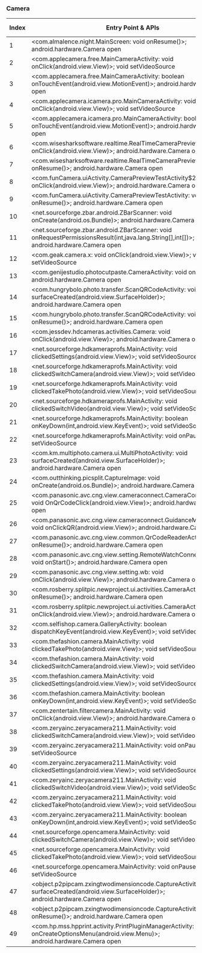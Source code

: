 ### Camera
| Index | Entry Point & APIs | Screen shot | Resource id | Label |
| ------------- | ------------- | ------------- |-------------|-------------|
| 1 | <com.almalence.night.MainScreen: void onResume()>; android.hardware.Camera open | ![](D:\COSMOS\output\py\Play_win8\Photography\com.almalence.night\com.almalence.night.MainScreen.png) |  | |
| 2 | <com.applecamera.free.MainCameraActivity: void onClick(android.view.View)>; void setVideoSource | ![](D:\COSMOS\output\py\Play_win8\Photography\com.applecamera.free\com.applecamera.free.MainCameraActivity.png) |  | |
| 3 | <com.applecamera.free.MainCameraActivity: boolean onTouchEvent(android.view.MotionEvent)>; android.hardware.Camera open | ![](D:\COSMOS\output\py\Play_win8\Photography\com.applecamera.free\com.applecamera.free.MainCameraActivity.png) |  | |
| 4 | <com.applecamera.icamera.pro.MainCameraActivity: void onClick(android.view.View)>; void setVideoSource | ![](D:\COSMOS\output\py\Play_win8\Photography\com.applecamera.icamera.pro\com.applecamera.icamera.pro.MainCameraActivity.png) |  | |
| 5 | <com.applecamera.icamera.pro.MainCameraActivity: boolean onTouchEvent(android.view.MotionEvent)>; android.hardware.Camera open | ![](D:\COSMOS\output\py\Play_win8\Photography\com.applecamera.icamera.pro\com.applecamera.icamera.pro.MainCameraActivity.png) |  | |
| 6 | <com.wisesharksoftware.realtime.RealTimeCameraPreview: void onClick(android.view.View)>; android.hardware.Camera open | ![](D:\COSMOS\output\py\Play_win8\Photography\com.best.photo.app.womanhairchanger\com.wisesharksoftware.realtime.RealTimeCameraPreview.png) |  | |
| 7 | <com.wisesharksoftware.realtime.RealTimeCameraPreview: void onResume()>; android.hardware.Camera open | ![](D:\COSMOS\output\py\Play_win8\Photography\com.best.photo.app.womanhairchanger\com.wisesharksoftware.realtime.RealTimeCameraPreview.png) |  | |
| 8 | <com.funCamera.uiActivity.CameraPreviewTestActivity$2: void onClick(android.view.View)>; android.hardware.Camera open | ![](D:\COSMOS\output\py\Play_win8\Photography\com.csmart.instaface\com.funCamera.uiActivity.CameraPreviewTestActivity.png) |  | |
| 9 | <com.funCamera.uiActivity.CameraPreviewTestActivity: void onResume()>; android.hardware.Camera open | ![](D:\COSMOS\output\py\Play_win8\Photography\com.csmart.instaface\com.funCamera.uiActivity.CameraPreviewTestActivity.png) |  | |
| 10 | <net.sourceforge.zbar.android.ZBarScanner: void onCreate(android.os.Bundle)>; android.hardware.Camera open | ![](D:\COSMOS\output\py\Play_win8\Photography\com.rlapps.emoji.camera.sticker.maker\net.sourceforge.zbar.android.ZBarScanner.png) |  | |
| 11 | <net.sourceforge.zbar.android.ZBarScanner: void onRequestPermissionsResult(int,java.lang.String[],int[])>; android.hardware.Camera open | ![](D:\COSMOS\output\py\Play_win8\Photography\com.frames.loveframes\net.sourceforge.zbar.android.ZBarScanner.png) |  | |
| 12 | <com.geak.camera.x: void onClick(android.view.View)>; void setVideoSource | ![](D:\COSMOS\output\py\Play_win8\Photography\com.geak.camera\com.geak.camera.MainActivity.png) |  | |
| 13 | <com.genijestudio.photocutpaste.CameraActivity: void onResume()>; android.hardware.Camera open | ![](D:\COSMOS\output\py\Play_win8\Photography\com.genijestudio.photocutpaste\com.genijestudio.photocutpaste.CameraActivity.png) |  | |
| 14 | <com.hungrybolo.photo.transfer.ScanQRCodeActivity: void surfaceCreated(android.view.SurfaceHolder)>; android.hardware.Camera open | ![](D:\COSMOS\output\py\Play_win8\Photography\com.hungrybolo.photo.transfer\com.hungrybolo.photo.transfer.ScanQRCodeActivity.png) |  | |
| 15 | <com.hungrybolo.photo.transfer.ScanQRCodeActivity: void onResume()>; android.hardware.Camera open | ![](D:\COSMOS\output\py\Play_win8\Photography\com.hungrybolo.photo.transfer\com.hungrybolo.photo.transfer.ScanQRCodeActivity.png) |  | |
| 16 | <com.jessdev.hdcameras.activities.Camera: void onClick(android.view.View)>; android.hardware.Camera open | ![](D:\COSMOS\output\py\Play_win8\Photography\com.jessdev.hdcameras\com.jessdev.hdcameras.activities.Camera.png) |  | |
| 17 | <net.sourceforge.hdkameraprofs.MainActivity: void clickedSettings(android.view.View)>; void setVideoSource | ![](D:\COSMOS\output\py\Play_win8\Photography\com.karaerapps.hdkameraprofs\net.sourceforge.hdkameraprofs.MainActivity.png) |  | |
| 18 | <net.sourceforge.hdkameraprofs.MainActivity: void clickedSwitchCamera(android.view.View)>; void setVideoSource | ![](D:\COSMOS\output\py\Play_win8\Photography\com.karaerapps.hdkameraprofs\net.sourceforge.hdkameraprofs.MainActivity.png) |  | |
| 19 | <net.sourceforge.hdkameraprofs.MainActivity: void clickedTakePhoto(android.view.View)>; void setVideoSource | ![](D:\COSMOS\output\py\Play_win8\Photography\com.karaerapps.hdkameraprofs\net.sourceforge.hdkameraprofs.MainActivity.png) |  | |
| 20 | <net.sourceforge.hdkameraprofs.MainActivity: void clickedSwitchVideo(android.view.View)>; void setVideoSource | ![](D:\COSMOS\output\py\Play_win8\Photography\com.karaerapps.hdkameraprofs\net.sourceforge.hdkameraprofs.MainActivity.png) |  | |
| 21 | <net.sourceforge.hdkameraprofs.MainActivity: boolean onKeyDown(int,android.view.KeyEvent)>; void setVideoSource | ![](D:\COSMOS\output\py\Play_win8\Photography\com.karaerapps.hdkameraprofs\net.sourceforge.hdkameraprofs.MainActivity.png) |  | |
| 22 | <net.sourceforge.hdkameraprofs.MainActivity: void onPause()>; void setVideoSource | ![](D:\COSMOS\output\py\Play_win8\Photography\com.karaerapps.hdkameraprofs\net.sourceforge.hdkameraprofs.MainActivity.png) |  | |
| 23 | <com.km.multiphoto.camera.ui.MultiPhotoActivity: void surfaceCreated(android.view.SurfaceHolder)>; android.hardware.Camera open | ![](D:\COSMOS\output\py\Play_win8\Photography\com.km.multiphoto.camera\com.km.multiphoto.camera.ui.MultiPhotoActivity.png) |  | |
| 24 | <com.outthinking.picsplit.CaptureImage: void onCreate(android.os.Bundle)>; android.hardware.Camera open | ![](D:\COSMOS\output\py\Play_win8\Photography\com.outthinking.picsplit\com.outthinking.picsplit.CaptureImage.png) |  | |
| 25 | <com.panasonic.avc.cng.view.cameraconnect.CameraConnectActivity: void OnQrCodeClick(android.view.View)>; android.hardware.Camera open | ![](D:\COSMOS\output\py\Play_win8\Photography\com.panasonic.avc.cng.imageapp\com.panasonic.avc.cng.view.cameraconnect.CameraConnectActivity.png) |  | |
| 26 | <com.panasonic.avc.cng.view.cameraconnect.GuidanceMenuActivity: void onClickQR(android.view.View)>; android.hardware.Camera open | ![](D:\COSMOS\output\py\Play_win8\Photography\com.panasonic.avc.cng.imageapp\com.panasonic.avc.cng.view.cameraconnect.GuidanceMenuActivity.png) |  | |
| 27 | <com.panasonic.avc.cng.view.common.QrCodeReaderActivity: void onResume()>; android.hardware.Camera open | ![](D:\COSMOS\output\py\Play_win8\Photography\com.panasonic.avc.cng.imageapp\com.panasonic.avc.cng.view.common.QrCodeReaderActivity.png) |  | |
| 28 | <com.panasonic.avc.cng.view.setting.RemoteWatchConnectActivity: void onStart()>; android.hardware.Camera open | ![](D:\COSMOS\output\py\Play_win8\Photography\com.panasonic.avc.cng.imageapp\com.panasonic.avc.cng.view.setting.RemoteWatchConnectActivity.png) |  | |
| 29 | <com.panasonic.avc.cng.view.setting.wb: void onClick(android.view.View)>; android.hardware.Camera open | ![](D:\COSMOS\output\py\Play_win8\Photography\com.panasonic.avc.cng.imageapp\com.panasonic.avc.cng.view.setting.RemoteWatchConnectActivity.png) |  | |
| 30 | <com.rosberry.splitpic.newproject.ui.activities.CameraActivity: void onResume()>; android.hardware.Camera open | ![](D:\COSMOS\output\py\Play_win8\Photography\com.rosberry.splitpic.newproject\com.rosberry.splitpic.newproject.ui.activities.CameraActivity.png) |  | |
| 31 | <com.rosberry.splitpic.newproject.ui.activities.CameraActivity$9: void onClick(android.view.View)>; android.hardware.Camera open | ![](D:\COSMOS\output\py\Play_win8\Photography\com.rosberry.splitpic.newproject\com.rosberry.splitpic.newproject.ui.activities.CameraActivity.png) |  | |
| 32 | <com.selfishop.camera.GalleryActivity: boolean dispatchKeyEvent(android.view.KeyEvent)>; void setVideoSource | ![](D:\COSMOS\output\py\Play_win8\Photography\com.selfishop.camera\com.selfishop.camera.GalleryActivity.png) |  | |
| 33 | <com.thefashion.camera.MainActivity: void clickedTakePhoto(android.view.View)>; void setVideoSource | ![](D:\COSMOS\output\py\Play_win8\Photography\com.thefashion.ultrahd\com.thefashion.camera.MainActivity.png) |  | |
| 34 | <com.thefashion.camera.MainActivity: void clickedSwitchCamera(android.view.View)>; void setVideoSource | ![](D:\COSMOS\output\py\Play_win8\Photography\com.thefashion.ultrahd\com.thefashion.camera.MainActivity.png) |  | |
| 35 | <com.thefashion.camera.MainActivity: void clickedSettings(android.view.View)>; void setVideoSource | ![](D:\COSMOS\output\py\Play_win8\Photography\com.thefashion.ultrahd\com.thefashion.camera.MainActivity.png) |  | |
| 36 | <com.thefashion.camera.MainActivity: boolean onKeyDown(int,android.view.KeyEvent)>; void setVideoSource | ![](D:\COSMOS\output\py\Play_win8\Photography\com.thefashion.ultrahd\com.thefashion.camera.MainActivity.png) |  | |
| 37 | <com.zentertain.filtercamera.MainActivity: void onClick(android.view.View)>; android.hardware.Camera open | ![](D:\COSMOS\output\py\Play_win8\Photography\com.zentertain.filtercamera\com.zentertain.filtercamera.MainActivity.png) |  | |
| 38 | <com.zeryainc.zeryacamera211.MainActivity: void clickedSwitchCamera(android.view.View)>; void setVideoSource | ![](D:\COSMOS\output\py\Play_win8\Photography\com.zeryainc.zeryacamera211\com.zeryainc.zeryacamera211.MainActivity.png) |  | |
| 39 | <com.zeryainc.zeryacamera211.MainActivity: void onPause()>; void setVideoSource | ![](D:\COSMOS\output\py\Play_win8\Photography\com.zeryainc.zeryacamera211\com.zeryainc.zeryacamera211.MainActivity.png) |  | |
| 40 | <com.zeryainc.zeryacamera211.MainActivity: void clickedSettings(android.view.View)>; void setVideoSource | ![](D:\COSMOS\output\py\Play_win8\Photography\com.zeryainc.zeryacamera211\com.zeryainc.zeryacamera211.MainActivity.png) |  | |
| 41 | <com.zeryainc.zeryacamera211.MainActivity: void clickedSwitchVideo(android.view.View)>; void setVideoSource | ![](D:\COSMOS\output\py\Play_win8\Photography\com.zeryainc.zeryacamera211\com.zeryainc.zeryacamera211.MainActivity.png) |  | |
| 42 | <com.zeryainc.zeryacamera211.MainActivity: void clickedTakePhoto(android.view.View)>; void setVideoSource | ![](D:\COSMOS\output\py\Play_win8\Photography\com.zeryainc.zeryacamera211\com.zeryainc.zeryacamera211.MainActivity.png) |  | |
| 43 | <com.zeryainc.zeryacamera211.MainActivity: boolean onKeyDown(int,android.view.KeyEvent)>; void setVideoSource | ![](D:\COSMOS\output\py\Play_win8\Photography\com.zeryainc.zeryacamera211\com.zeryainc.zeryacamera211.MainActivity.png) |  | |
| 44 | <net.sourceforge.opencamera.MainActivity: void clickedSwitchCamera(android.view.View)>; void setVideoSource | ![](D:\COSMOS\output\py\Play_win8\Photography\net.sourceforge.opencamera\net.sourceforge.opencamera.MainActivity.png) |  | |
| 45 | <net.sourceforge.opencamera.MainActivity: void clickedTakePhoto(android.view.View)>; void setVideoSource | ![](D:\COSMOS\output\py\Play_win8\Photography\net.sourceforge.opencamera\net.sourceforge.opencamera.MainActivity.png) |  | |
| 46 | <net.sourceforge.opencamera.MainActivity: void onPause()>; void setVideoSource | ![](D:\COSMOS\output\py\Play_win8\Photography\net.sourceforge.opencamera\net.sourceforge.opencamera.MainActivity.png) |  | |
| 47 | <object.p2pipcam.zxingtwodimensioncode.CaptureActivity: void surfaceCreated(android.view.SurfaceHolder)>; android.hardware.Camera open | ![](D:\COSMOS\output\py\Play_win8\Photography\object.easyview.drone\object.p2pipcam.zxingtwodimensioncode.CaptureActivity.png) |  | |
| 48 | <object.p2pipcam.zxingtwodimensioncode.CaptureActivity: void onResume()>; android.hardware.Camera open | ![](D:\COSMOS\output\py\Play_win8\Photography\object.easyview.drone\object.p2pipcam.zxingtwodimensioncode.CaptureActivity.png) |  | |
| 49 | <com.hp.mss.hpprint.activity.PrintPluginManagerActivity: boolean onCreateOptionsMenu(android.view.Menu)>; android.hardware.Camera open | ![](D:\COSMOS\output\py\Play_win8\Photography\slide.camZoomFree\com.hp.mss.hpprint.activity.PrintPluginManagerActivity.png) |  | |
